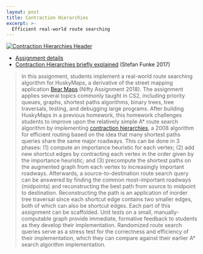 ```yaml
---
layout: post
title: Contraction Hierarchies
excerpt: >-
  Efficient real-world route searching
---
```


[![Contraction Hierarchies Header](/contraction-hierarchies/header.png)](/contraction-hierarchies/)

- [Assignment details](/contraction-hierarchies/)
- [Contraction Hierarchies briefly explained][] (Stefan Funke 2017)

[Contraction Hierarchies briefly explained]: https://www.fmi.uni-stuttgart.de/files/alg/teaching/s15/alg/CH.pdf

> In this assignment, students implement a real-world route searching algorithm for HuskyMaps, a derivative of the street mapping application [Bear Maps][] (Nifty Assignment 2018). The assignment applies several topics commonly taught in CS2, including priority queues, graphs, shortest paths algorithms, binary trees, tree traversals, testing, and debugging large programs. After building HuskyMaps in a previous homework, this homework challenges students to improve upon the relatively simple A\* route search algorithm by implementing [contraction hierarchies][], a 2008 algorithm for efficient routing based on the idea that many shortest paths queries share the same major roadways. This can be done in 3 phases: (1) compute an importance heuristic for each vertex; (2) add new shortcut edges by contracting each vertex in the order given by the importance heuristic; and (3) precompute the shortest paths on the augmented graph from each vertex to increasingly important roadways. Afterwards, a source-to-destination route search query can be answered by finding the common most-important roadways (midpoints) and reconstructing the best path from source to midpoint to destination. Reconstructing the path is an application of inorder tree traversal since each shortcut edge contains two smaller edges, both of which can also be shortcut edges. Each part of this assignment can be scaffolded. Unit tests on a small, manually-computable graph provide immediate, formative feedback to students as they develop their implementation. Randomized route search queries serve as a stress test for the correctness and efficiency of their implementation, which they can compare against their earlier A\* search algorithm implementation.

[Bear Maps]: http://nifty.stanford.edu/2018/hug-bear-maps.html
[contraction hierarchies]: http://algo2.iti.kit.edu/schultes/hwy/contract.pdf

